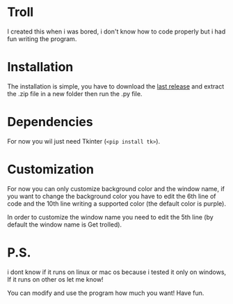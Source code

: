# Troll
I created this when i was bored, i don't know how to code properly but i had fun writing the program.

# Installation
The installation is simple, you have to download the [last release](https://github.com/ImAWildDogg/Troll/releases/) and extract the .zip file in a new folder then run the .py file.

# Dependencies 
For now you wil just need Tkinter (`<pip install tk>`).

# Customization 
For now you can only customize background color and the window name, if you want to change the background color you have to edit the 6th line of code and the 10th line writing a supported color (the default color is purple).

In order to customize the window name you need to edit the 5th line (by default the window name is Get trolled). 
# P.S.
i dont know if it runs on linux or mac os because i tested it only on windows, If it runs on other os let me know!

You can modify and use the program how much you want! Have fun.
